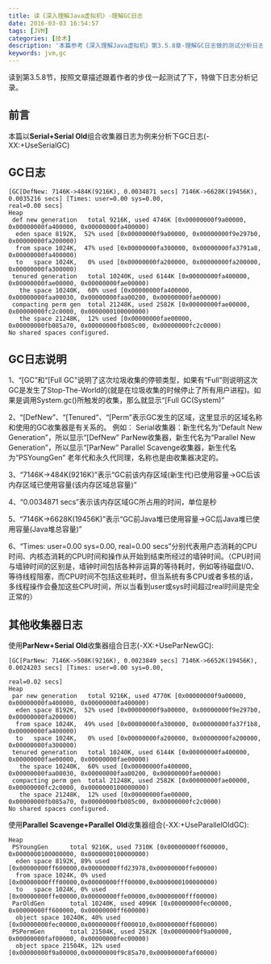 ```yaml
---
title: 读《深入理解Java虚拟机》-理解GC日志
date: 2016-03-03 16:54:57
tags: [JVM]
categories: [技术]
description: '本篇参考《深入理解Java虚拟机》第3.5.8章-理解GC日志做的测试分析日志'
keywords: jvm,gc
---
```

读到第3.5.8节，按照文章描述跟着作者的步伐一起测试了下，特做下日志分析记录。
<!--more-->

## **前言**
本篇以**Serial+Serial Old**组合收集器日志为例来分析下GC日志(-XX:+UseSerialGC)

## **GC日志**
~~~
[GC[DefNew: 7146K->484K(9216K), 0.0034871 secs] 7146K->6628K(19456K), 0.0035216 secs] [Times: user=0.00 sys=0.00, 
real=0.00 secs] 
Heap
 def new generation   total 9216K, used 4746K [0x00000000f9a00000, 0x00000000fa400000, 0x00000000fa400000)
  eden space 8192K,  52% used [0x00000000f9a00000, 0x00000000f9e297b0, 0x00000000fa200000)
  from space 1024K,  47% used [0x00000000fa300000, 0x00000000fa3791a8, 0x00000000fa400000)
  to   space 1024K,   0% used [0x00000000fa200000, 0x00000000fa200000, 0x00000000fa300000)
 tenured generation   total 10240K, used 6144K [0x00000000fa400000, 0x00000000fae00000, 0x00000000fae00000)
   the space 10240K,  60% used [0x00000000fa400000, 0x00000000faa00030, 0x00000000faa00200, 0x00000000fae00000)
 compacting perm gen  total 21248K, used 2582K [0x00000000fae00000, 0x00000000fc2c0000, 0x0000000100000000)
   the space 21248K,  12% used [0x00000000fae00000, 0x00000000fb085a70, 0x00000000fb085c00, 0x00000000fc2c0000)
No shared spaces configured.
~~~

## **GC日志说明**
1、“[GC”和“[Full GC”说明了这次垃圾收集的停顿类型，如果有“Full”则说明这次GC是发生了Stop-The-World的(就是在垃圾收集的时候停止了所有用户进程)。如果是调用System.gc()所触发的收集，那么就显示“[Full GC(System)”

2、“[DefNew”、“[Tenured”、“[Perm”表示GC发生的区域，这里显示的区域名称和使用的GC收集器是有关系的。
例如：
Serial收集器：新生代名为“Default New Generation”，所以显示“[DefNew”
ParNew收集器，新生代名为“Parallel New Generation”，所以显示“[ParNew”
Parallel Scavenge收集器，新生代名为“PSYoungGen”
老年代和永久代同理，名称也是由收集器决定的。

3、“7146K->484K(9216K)”表示“GC前该内存区域(新生代)已使用容量->GC后该内存区域已使用容量(该内存区域总容量)”

4、“0.0034871 secs”表示该内存区域GC所占用的时间，单位是秒

5、“7146K->6628K(19456K)”表示“GC前Java堆已使用容量->GC后Java堆已使用容量(Java堆总容量)”

6、“Times: user=0.00 sys=0.00, real=0.00 secs”分别代表用户态消耗的CPU时间、内核态消耗的CPU时间和操作从开始到结束所经过的墙钟时间。（CPU时间与墙钟时间的区别是，墙钟时间包括各种非运算的等待耗时，例如等待磁盘I/O、等待线程阻塞，而CPU时间不包括这些耗时，但当系统有多CPU或者多核的话，多线程操作会叠加这些CPU时间，所以当看到user或sys时间超过real时间是完全正常的）

## **其他收集器日志**
使用**ParNew+Serial Old**收集器组合日志(-XX:+UseParNewGC):
~~~
[GC[ParNew: 7146K->508K(9216K), 0.0023849 secs] 7146K->6652K(19456K), 0.0024203 secs] [Times: user=0.00 sys=0.00, 

real=0.02 secs] 
Heap
 par new generation   total 9216K, used 4770K [0x00000000f9a00000, 0x00000000fa400000, 0x00000000fa400000)
  eden space 8192K,  52% used [0x00000000f9a00000, 0x00000000f9e297b0, 0x00000000fa200000)
  from space 1024K,  49% used [0x00000000fa300000, 0x00000000fa37f1b8, 0x00000000fa400000)
  to   space 1024K,   0% used [0x00000000fa200000, 0x00000000fa200000, 0x00000000fa300000)
 tenured generation   total 10240K, used 6144K [0x00000000fa400000, 0x00000000fae00000, 0x00000000fae00000)
   the space 10240K,  60% used [0x00000000fa400000, 0x00000000faa00030, 0x00000000faa00200, 0x00000000fae00000)
 compacting perm gen  total 21248K, used 2582K [0x00000000fae00000, 0x00000000fc2c0000, 0x0000000100000000)
   the space 21248K,  12% used [0x00000000fae00000, 0x00000000fb085a70, 0x00000000fb085c00, 0x00000000fc2c0000)
No shared spaces configured.
~~~

使用**Parallel Scavenge+Parallel Old**收集器组合(-XX:+UseParallelOldGC):
~~~
Heap
 PSYoungGen      total 9216K, used 7310K [0x00000000ff600000, 0x0000000100000000, 0x0000000100000000)
  eden space 8192K, 89% used [0x00000000ff600000,0x00000000ffd23978,0x00000000ffe00000)
  from space 1024K, 0% used [0x00000000fff00000,0x00000000fff00000,0x0000000100000000)
  to   space 1024K, 0% used [0x00000000ffe00000,0x00000000ffe00000,0x00000000fff00000)
 ParOldGen       total 10240K, used 4096K [0x00000000fec00000, 0x00000000ff600000, 0x00000000ff600000)
  object space 10240K, 40% used [0x00000000fec00000,0x00000000ff000010,0x00000000ff600000)
 PSPermGen       total 21504K, used 2582K [0x00000000f9a00000, 0x00000000faf00000, 0x00000000fec00000)
  object space 21504K, 12% used [0x00000000f9a00000,0x00000000f9c85a70,0x00000000faf00000)
~~~